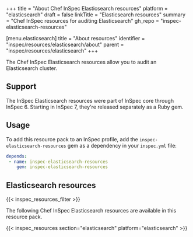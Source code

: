 +++
title = "About Chef InSpec Elasticsearch resources"
platform = "elasticsearch"
draft = false
linkTitle = "Elasticsearch resources"
summary = "Chef InSpec resources for auditing Elasticsearch"
gh_repo = "inspec-elasticsearch-resources"

[menu.elasticsearch]
title = "About resources"
identifier = "inspec/resources/elasticsearch/about"
parent = "inspec/resources/elasticsearch"
+++

The Chef InSpec Elasticsearch resources allow you to audit an Elasticsearch cluster.

## Support

The InSpec Elasticsearch resources were part of InSpec core through InSpec 6.
Starting in InSpec 7, they're released separately as a Ruby gem.

## Usage

To add this resource pack to an InSpec profile, add the `inspec-elasticsearch-resources` gem as a dependency in your `inspec.yml` file:

```yaml
depends:
 - name: inspec-elasticsearch-resources
    gem: inspec-elasticsearch-resources
```

## Elasticsearch resources

{{< inspec_resources_filter >}}

The following Chef InSpec Elasticsearch resources are available in this resource pack.

{{< inspec_resources section="elasticsearch" platform="elasticsearch" >}}
